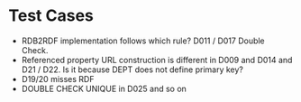 # Test Cases

- RDB2RDF implementation follows which rule? D011 / D017 Double Check. 
- Referenced property URL construction is different in D009 and D014 and D21 / D22. Is it because DEPT does not define primary key?
- D19/20 misses RDF
- DOUBLE CHECK UNIQUE in D025 and so on